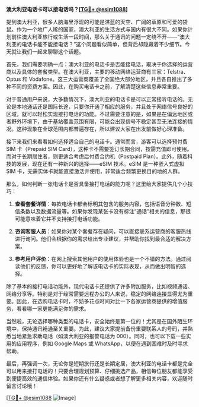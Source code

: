 **澳大利亚电话卡可以接电话吗？[[TG💪+ @esim1088](https://t.me/s/esim1088)]**

提到澳大利亚，很多人脑海里浮现的可能是湛蓝的天空、广阔的草原和可爱的袋鼠。作为一个地广人稀的国家，澳大利亚的生活方式与国内有很大不同。如果你计划前往澳大利亚旅行或生活一段时间，那么关于通讯的问题一定绕不开——“澳大利亚的电话卡能不能接电话？”这个问题看似简单，但背后却隐藏着不少细节。今天就让我们一起来聊聊这个话题。

首先，我们需要明确一点：澳大利亚的电话卡是否能接电话，取决于你选择的运营商以及具体的套餐类型。在澳大利亚，主要的移动网络运营商有三家：Telstra、Optus 和 Vodafone。这三大运营商覆盖了全国绝大部分地区，并且各自推出了多种不同的资费方案。因此，在购买电话卡之前，了解清楚这些信息非常重要。

对于普通用户来说，大多数情况下，澳大利亚的电话卡是可以正常接听电话的。无论是本地通话还是国际长途，只要你开通了相应的服务，并且处于网络信号良好的区域，就可以轻松实现接打电话的功能。不过需要注意的是，如果是在偏远地区或者野外环境下，由于基站覆盖范围有限，可能会出现信号不稳定甚至无法连接的情况。这种现象在全球范围内都普遍存在，所以建议大家在出发前做好心理准备。

接下来我们来看看如何选择适合自己的电话卡。通常而言，游客可以选择预付费 SIM 卡（Prepaid SIM Card），这种卡不需要签订长期合同，按需充值即可使用。而对于长期居住者，则更适合考虑后付费合约机（Postpaid Plan）。此外，随着科技的发展，现在还有一种新兴的选择——eSIM 技术。eSIM 是一种嵌入式虚拟 SIM 卡，无需实体卡就能直接激活并使用，非常适合频繁更换目的地的人群。

那么，如何判断一张电话卡是否具备接打电话的能力呢？这里给大家提供几个小技巧：

1. **查看套餐详情**：每款电话卡都会标明其包含的服务内容，包括语音分钟数、短信条数以及数据流量等。如果你发现某张卡没有标注“通话”相关的信息，那很可能意味着它并不支持接打电话功能。

2. **咨询客服人员**：如果你对某个套餐存在疑问，可以直接联系运营商的客服热线进行询问。他们会根据你的需求给出专业建议，并帮助你找到最合适的解决方案。

3. **参考用户评价**：在网上搜索其他用户的使用体验也是一个不错的方法。通过阅读他们的反馈，你可以更好地了解该电话卡的实际表现，从而做出明智的选择。

除了基本的接打电话功能外，现代电话卡还提供了许多附加服务，比如视频通话、网络分享等。特别是对于经常需要远程办公的人来说，稳定的网络连接显得尤为重要。因此，在选购电话卡时，不妨多花点时间对比一下各家运营商提供的增值服务，看看哪一家更能满足你的需求。

当然啦，无论选择哪种类型的电话卡，安全始终是第一位的！尤其是在国外陌生环境中，保持通讯畅通至关重要。为此，建议大家提前备份重要联系人的号码，并熟悉当地紧急求助电话（如澳大利亚的报警电话为 000）。同时，也可以下载一些实用的应用程序，例如 Google Maps 或 WhatsApp，以便在遇到困难时及时寻求帮助。

最后，再强调一次，无论你是短期旅行还是长期定居，澳大利亚的电话卡都是完全可以用来接打电话的！只要合理规划预算、仔细挑选产品，相信每位朋友都能享受到便捷高效的通信体验。如果你还有什么疑惑或者想了解更多相关内容，欢迎随时留言讨论哦！

[[TG💪+ @esim1088](https://t.me/s/esim1088) ![Image](https://i.postimg.cc/4NQfJmqS/Snipaste-2025-05-13-00-14-12.png)]